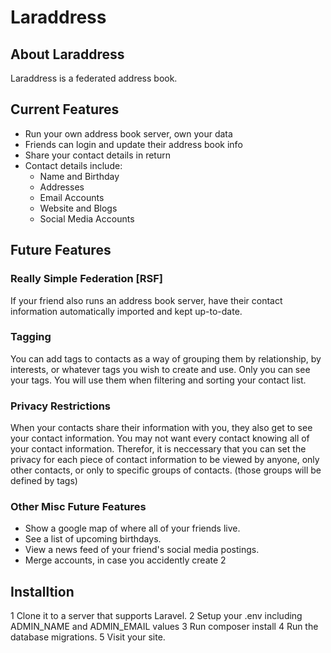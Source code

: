 # Laraddress

## About Laraddress

Laraddress is a federated address book.

## Current Features

*  Run your own address book server, own your data
*  Friends can login and update their address book info
*  Share your contact details in return
*  Contact details include:
    - Name and Birthday
    - Addresses
    - Email Accounts
    - Website and Blogs
    - Social Media Accounts

## Future Features

### Really Simple Federation [RSF]

If your friend also runs an address book server,
have their contact information automatically imported
and kept up-to-date.

### Tagging

You can add tags to contacts as a way of grouping them
by relationship, by interests, or whatever tags you wish
to create and use. Only you can see your tags. You will
use them when filtering and sorting your contact list.

### Privacy Restrictions

When your contacts share their information with you,
they also get to see your contact information. You may
not want every contact knowing all of your contact
information. Therefor, it is neccessary that you can
set the privacy for each piece of contact information
to be viewed by anyone, only other contacts, or only
to specific groups of contacts. (those groups will
be defined by tags)

### Other Misc Future Features

*  Show a google map of where all of your friends live.
*  See a list of upcoming birthdays.
*  View a news feed of your friend's social media postings.
*  Merge accounts, in case you accidently create 2

## Installtion

1  Clone it to a server that supports Laravel.
2  Setup your .env including ADMIN_NAME and ADMIN_EMAIL values
3  Run composer install
4  Run the database migrations.
5  Visit your site.

